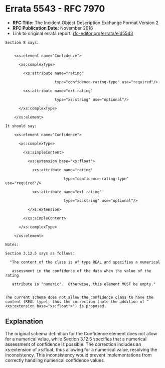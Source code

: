 # Errata 5543 - RFC 7970

- **RFC Title:** The Incident Object Description Exchange Format Version 2
- **RFC Publication Date:** November 2016
- Link to original errata report: [rfc-editor.org/errata/eid5543](https://www.rfc-editor.org/errata/eid5543)

```
Section 8 says:


    <xs:element name="Confidence">
      <xs:complexType>
        <xs:attribute name="rating"
                      type="confidence-rating-type" use="required"/>
        <xs:attribute name="ext-rating"
                      type="xs:string" use="optional"/>
      </xs:complexType>
    </xs:element>

It should say:

    <xs:element name="Confidence">
      <xs:complexType>
        <xs:simpleContent>
          <xs:extension base="xs:float">
            <xs:attribute name="rating"
                          type="confidence-rating-type" use="required"/>
            <xs:attribute name="ext-rating"
                          type="xs:string" use="optional"/>
          </xs:extension>
        </xs:simpleContent>
      </xs:complexType>
    </xs:element>

Notes:

Section 3.12.5 says as follows:
  "The content of the class is of type REAL and specifies a numerical
   assessment in the confidence of the data when the value of the rating
   attribute is "numeric".  Otherwise, this element MUST be empty."

The current schema does not allow the confidence class to have the content (REAL type), thus the correction (note the addition of "<xs:extension base="xs:float">") is proposed.
```

## Explanation

The original schema definition for the Confidence element does not allow for a numerical value, while Section 3.12.5 specifies that a numerical assessment of confidence is possible.  The correction includes an xs:extension of xs:float, thus allowing for a numerical value, resolving the inconsistency. This inconsistency would prevent implementations from correctly handling numerical confidence values.

